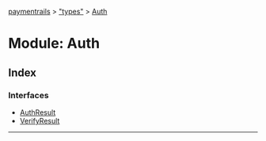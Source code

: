 [paymentrails](../README.md) > ["types"](../modules/_types_.md) > [Auth](../modules/_types_.auth.md)



# Module: Auth

## Index

### Interfaces

* [AuthResult](../interfaces/_types_.auth.authresult.md)
* [VerifyResult](../interfaces/_types_.auth.verifyresult.md)



---
